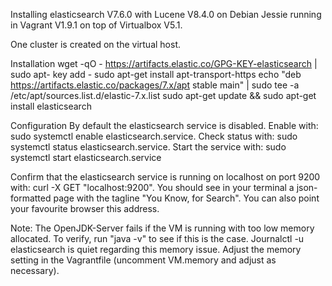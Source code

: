 Installing elasticsearch V7.6.0 with Lucene V8.4.0 on Debian Jessie running
in Vagrant V1.9.1 on top of Virtualbox V5.1.

One cluster is created on the virtual host.

Installation
wget -qO - https://artifacts.elastic.co/GPG-KEY-elasticsearch | sudo apt-
key add -
sudo apt-get install apt-transport-https
echo "deb https://artifacts.elastic.co/packages/7.x/apt stable main" | sudo
tee -a /etc/apt/sources.list.d/elastic-7.x.list
sudo apt-get update && sudo apt-get install elasticsearch

Configuration
By default the elasticsearch service is disabled. Enable with:
sudo systemctl enable elasticsearch.service. Check status with:
sudo systemctl status elasticsearch.service. Start the service with:
sudo systemctl start elasticsearch.service

Confirm that the elasticsearch service is running on localhost on port 9200
with: curl -X GET "localhost:9200". You should see in your terminal a json-
formatted page with the tagline "You Know, for Search". You can also point
your favourite browser this address.

Note: The OpenJDK-Server fails if the VM is running with too low memory
allocated. To verify, run "java -v" to see if this is the case. Journalctl
-u elasticsearch is quiet regarding this memory issue. Adjust the memory 
setting in the Vagrantfile (uncomment VM.memory and adjust as necessary).

